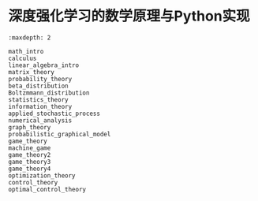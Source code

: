 

<!--
 * @version:
 * @Author:  StevenJokess（蔡舒起） https://github.com/StevenJokess
 * @Date: 2023-03-22 02:09:11
 * @LastEditors:  StevenJokess（蔡舒起） https://github.com/StevenJokess
 * @LastEditTime: 2023-05-16 02:30:57
 * @Description:
 * @Help me: 如有帮助，请赞助，失业3年了。![支付宝收款码](https://github.com/StevenJokess/d2rl/blob/master/img/%E6%94%B6.jpg)
 * @TODO::
 * @Reference:
-->
# 深度强化学习的数学原理与Python实现

```toc
:maxdepth: 2

math_intro
calculus
linear_algebra_intro
matrix_theory
probability_theory
beta_distribution
Boltzmmann_distribution
statistics_theory
information_theory
applied_stochastic_process
numerical_analysis
graph_theory
probabilistic_graphical_model
game_theory
machine_game
game_theory2
game_theory3
game_theory4
optimization_theory
control_theory
optimal_control_theory
```
